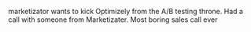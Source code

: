 marketizator wants to kick Optimizely from the A/B testing throne. Had a call with someone from Marketizater. Most boring sales call ever